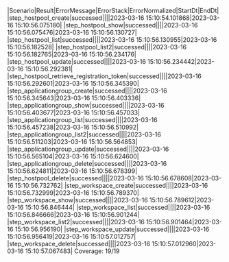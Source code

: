 |Scenario|Result|ErrorMessage|ErrorStack|ErrorNormalized|StartDt|EndDt|
|step_hostpool_create|successed||||2023-03-16 15:10:54.101868|2023-03-16 15:10:56.075180|
|step_hostpool_show|successed||||2023-03-16 15:10:56.075476|2023-03-16 15:10:56.130727|
|step_hostpool_list|successed||||2023-03-16 15:10:56.130955|2023-03-16 15:10:56.182528|
|step_hostpool_list2|successed||||2023-03-16 15:10:56.182765|2023-03-16 15:10:56.234176|
|step_hostpool_update|successed||||2023-03-16 15:10:56.234442|2023-03-16 15:10:56.292381|
|step_hostpool_retrieve_registration_token|successed||||2023-03-16 15:10:56.292601|2023-03-16 15:10:56.345390|
|step_applicationgroup_create|successed||||2023-03-16 15:10:56.345643|2023-03-16 15:10:56.403336|
|step_applicationgroup_show|successed||||2023-03-16 15:10:56.403677|2023-03-16 15:10:56.457033|
|step_applicationgroup_list|successed||||2023-03-16 15:10:56.457238|2023-03-16 15:10:56.510992|
|step_applicationgroup_list2|successed||||2023-03-16 15:10:56.511203|2023-03-16 15:10:56.564853|
|step_applicationgroup_update|successed||||2023-03-16 15:10:56.565104|2023-03-16 15:10:56.624600|
|step_applicationgroup_delete|successed||||2023-03-16 15:10:56.624811|2023-03-16 15:10:56.678399|
|step_hostpool_delete|successed||||2023-03-16 15:10:56.678608|2023-03-16 15:10:56.732762|
|step_workspace_create|successed||||2023-03-16 15:10:56.732999|2023-03-16 15:10:56.789370|
|step_workspace_show|successed||||2023-03-16 15:10:56.789612|2023-03-16 15:10:56.846444|
|step_workspace_list|successed||||2023-03-16 15:10:56.846666|2023-03-16 15:10:56.901244|
|step_workspace_list2|successed||||2023-03-16 15:10:56.901464|2023-03-16 15:10:56.956190|
|step_workspace_update|successed||||2023-03-16 15:10:56.956419|2023-03-16 15:10:57.012757|
|step_workspace_delete|successed||||2023-03-16 15:10:57.012960|2023-03-16 15:10:57.067483|
Coverage: 19/19
